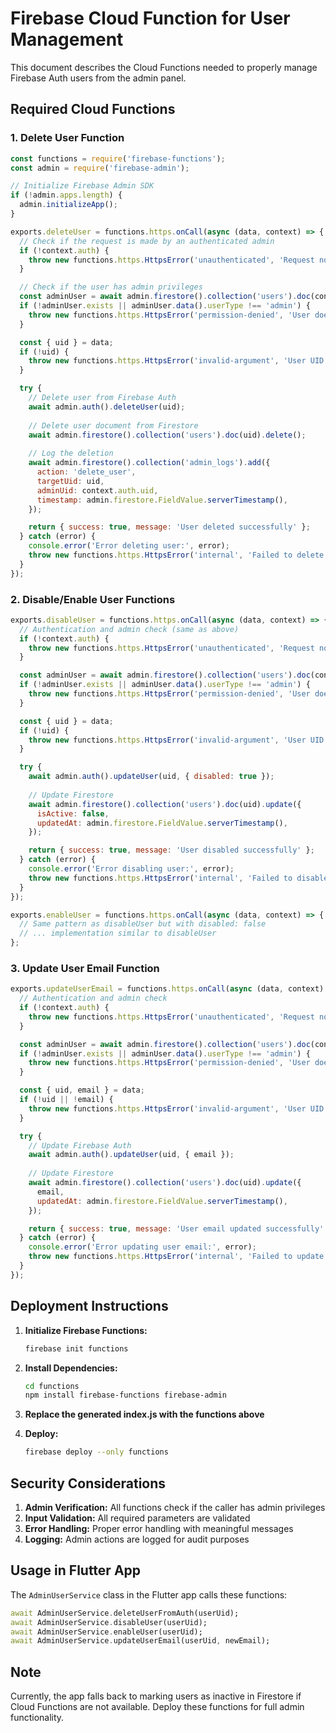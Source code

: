 # Firebase Cloud Function for User Management

This document describes the Cloud Functions needed to properly manage Firebase Auth users from the admin panel.

## Required Cloud Functions

### 1. Delete User Function

```javascript
const functions = require('firebase-functions');
const admin = require('firebase-admin');

// Initialize Firebase Admin SDK
if (!admin.apps.length) {
  admin.initializeApp();
}

exports.deleteUser = functions.https.onCall(async (data, context) => {
  // Check if the request is made by an authenticated admin
  if (!context.auth) {
    throw new functions.https.HttpsError('unauthenticated', 'Request not authenticated.');
  }

  // Check if the user has admin privileges
  const adminUser = await admin.firestore().collection('users').doc(context.auth.uid).get();
  if (!adminUser.exists || adminUser.data().userType !== 'admin') {
    throw new functions.https.HttpsError('permission-denied', 'User does not have admin privileges.');
  }

  const { uid } = data;
  if (!uid) {
    throw new functions.https.HttpsError('invalid-argument', 'User UID is required.');
  }

  try {
    // Delete user from Firebase Auth
    await admin.auth().deleteUser(uid);
    
    // Delete user document from Firestore
    await admin.firestore().collection('users').doc(uid).delete();
    
    // Log the deletion
    await admin.firestore().collection('admin_logs').add({
      action: 'delete_user',
      targetUid: uid,
      adminUid: context.auth.uid,
      timestamp: admin.firestore.FieldValue.serverTimestamp(),
    });

    return { success: true, message: 'User deleted successfully' };
  } catch (error) {
    console.error('Error deleting user:', error);
    throw new functions.https.HttpsError('internal', 'Failed to delete user: ' + error.message);
  }
});
```

### 2. Disable/Enable User Functions

```javascript
exports.disableUser = functions.https.onCall(async (data, context) => {
  // Authentication and admin check (same as above)
  if (!context.auth) {
    throw new functions.https.HttpsError('unauthenticated', 'Request not authenticated.');
  }

  const adminUser = await admin.firestore().collection('users').doc(context.auth.uid).get();
  if (!adminUser.exists || adminUser.data().userType !== 'admin') {
    throw new functions.https.HttpsError('permission-denied', 'User does not have admin privileges.');
  }

  const { uid } = data;
  if (!uid) {
    throw new functions.https.HttpsError('invalid-argument', 'User UID is required.');
  }

  try {
    await admin.auth().updateUser(uid, { disabled: true });
    
    // Update Firestore
    await admin.firestore().collection('users').doc(uid).update({
      isActive: false,
      updatedAt: admin.firestore.FieldValue.serverTimestamp(),
    });

    return { success: true, message: 'User disabled successfully' };
  } catch (error) {
    console.error('Error disabling user:', error);
    throw new functions.https.HttpsError('internal', 'Failed to disable user: ' + error.message);
  }
});

exports.enableUser = functions.https.onCall(async (data, context) => {
  // Same pattern as disableUser but with disabled: false
  // ... implementation similar to disableUser
};
```

### 3. Update User Email Function

```javascript
exports.updateUserEmail = functions.https.onCall(async (data, context) => {
  // Authentication and admin check
  if (!context.auth) {
    throw new functions.https.HttpsError('unauthenticated', 'Request not authenticated.');
  }

  const adminUser = await admin.firestore().collection('users').doc(context.auth.uid).get();
  if (!adminUser.exists || adminUser.data().userType !== 'admin') {
    throw new functions.https.HttpsError('permission-denied', 'User does not have admin privileges.');
  }

  const { uid, email } = data;
  if (!uid || !email) {
    throw new functions.https.HttpsError('invalid-argument', 'User UID and email are required.');
  }

  try {
    // Update Firebase Auth
    await admin.auth().updateUser(uid, { email });
    
    // Update Firestore
    await admin.firestore().collection('users').doc(uid).update({
      email,
      updatedAt: admin.firestore.FieldValue.serverTimestamp(),
    });

    return { success: true, message: 'User email updated successfully' };
  } catch (error) {
    console.error('Error updating user email:', error);
    throw new functions.https.HttpsError('internal', 'Failed to update user email: ' + error.message);
  }
});
```

## Deployment Instructions

1. **Initialize Firebase Functions:**
   ```bash
   firebase init functions
   ```

2. **Install Dependencies:**
   ```bash
   cd functions
   npm install firebase-functions firebase-admin
   ```

3. **Replace the generated index.js with the functions above**

4. **Deploy:**
   ```bash
   firebase deploy --only functions
   ```

## Security Considerations

1. **Admin Verification:** All functions check if the caller has admin privileges
2. **Input Validation:** All required parameters are validated
3. **Error Handling:** Proper error handling with meaningful messages
4. **Logging:** Admin actions are logged for audit purposes

## Usage in Flutter App

The `AdminUserService` class in the Flutter app calls these functions:

```dart
await AdminUserService.deleteUserFromAuth(userUid);
await AdminUserService.disableUser(userUid);
await AdminUserService.enableUser(userUid);
await AdminUserService.updateUserEmail(userUid, newEmail);
```

## Note

Currently, the app falls back to marking users as inactive in Firestore if Cloud Functions are not available. Deploy these functions for full admin functionality.

